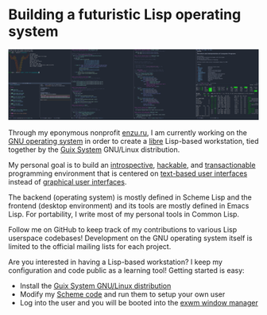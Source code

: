 # Building a futuristic Lisp operating system

![A modern Lisp machine for the ultimate programming experience](screenshot.png "Screenshot of lisp hacking in exwm running on Guix System")

Through my eponymous nonprofit [enzu.ru](https://enzu.ru), I am currently working on the [GNU operating system](https://www.gnu.org/) in order to create a [libre](https://www.gnu.org/philosophy/free-sw.html) Lisp-based workstation, tied together by the [Guix System](https://guix.gnu.org) GNU/Linux distribution.

My personal goal is to build an [introspective](https://www.gnu.org/software/guile/manual/html_node/Introspection.html), [hackable](https://www.gnu.org/philosophy/rms-hack.en.html), and [transactionable](https://guix.gnu.org/en/blog/2018/multi-dimensional-transactions-and-rollbacks-oh-my/) programming environment that is centered on [text-based user interfaces](https://en.wikipedia.org/wiki/Text-based_user_interface) instead of [graphical user interfaces](https://en.wikipedia.org/wiki/Graphical_user_interface).

The backend (operating system) is mostly defined in Scheme Lisp and the frontend (desktop environment) and its tools are mostly defined in Emacs Lisp. For portability, I write most of my personal tools in Common Lisp.

Follow me on GitHub to keep track of my contributions to various Lisp userspace codebases! Development on the GNU operating system itself is limited to the official mailing lists for each project.

Are you interested in having a Lisp-based workstation? I keep my configuration and code public as a learning tool! Getting started is easy:

- Install the [Guix System GNU/Linux distribution](https://guix.gnu.org)
- Modify my [Scheme code](https://github.com/enzuru/guix-profiles) and run them to setup your own user
- Log into the user and you will be booted into the [exwm window manager](https://github.com/ch11ng/exwm)
